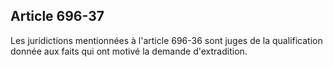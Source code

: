 Article 696-37
----
Les juridictions mentionnées à l'article 696-36 sont juges de la qualification
donnée aux faits qui ont motivé la demande d'extradition.
